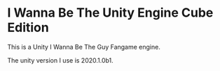 # I Wanna Be The Unity Engine Cube Edition

This is a Unity I Wanna Be The Guy Fangame engine.

The unity version I use is 2020.1.0b1.





